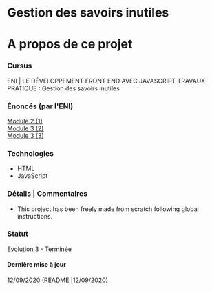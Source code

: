 # Gestion des savoirs inutiles

# A propos de ce projet

### Cursus
ENI | LE DÉVELOPPEMENT FRONT END AVEC JAVASCRIPT
TRAVAUX PRATIQUE : Gestion des savoirs inutiles

### Énoncés (par l'ENI)
[Module 2 (1)](https://github.com/Dyrits/MY-MUSIC/blob/master/Module%2007%20-%20Enonc%C3%A9%20TP%20-%20Application%20My%20Music.pdf)  
[Module 3 (2)](https://github.com/Dyrits/MY-MUSIC/blob/master/Module%2008%20-%20Enonc%C3%A9%20TP%2002%20-%20Fonctionnalit%C3%A9s%20JavaScript%20sur%20My%20Music.pdf)  
[Module 3 (3)](https://github.com/Dyrits/MY-MUSIC/blob/master/Module%2008%20-%20Enonc%C3%A9%20TP%2002%20-%20Fonctionnalit%C3%A9s%20JavaScript%20sur%20My%20Music.pdf)

### Technologies
- HTML
- JavaScript

### Détails | Commentaires
- This project has been freely made from scratch following global instructions.  

### Statut
Evolution 3 - Terminée

#### Dernière mise à jour
12/09/2020
(README |12/09/2020)